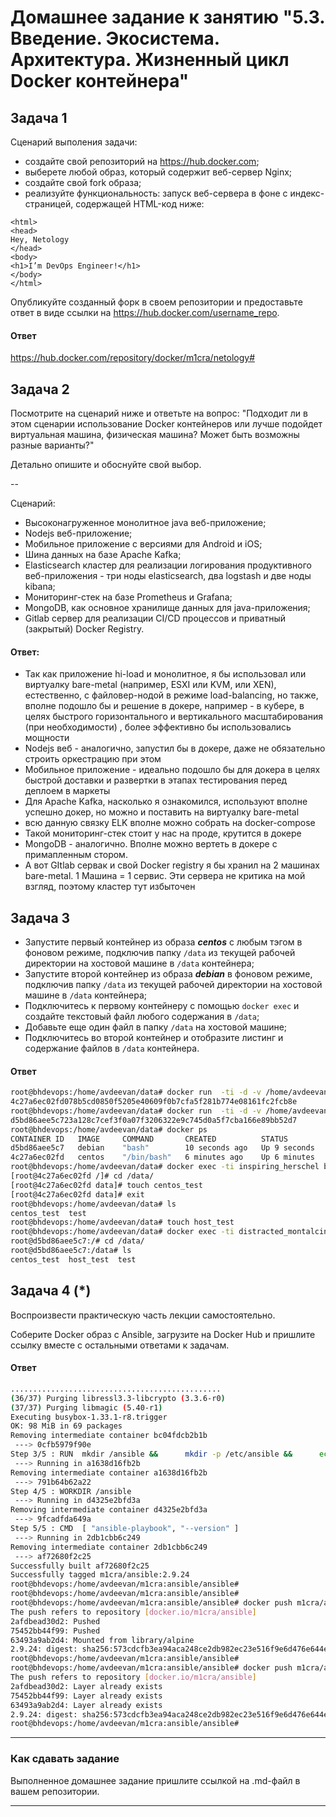 
# Домашнее задание к занятию "5.3. Введение. Экосистема. Архитектура. Жизненный цикл Docker контейнера"


## Задача 1

Сценарий выполения задачи:

- создайте свой репозиторий на https://hub.docker.com;
- выберете любой образ, который содержит веб-сервер Nginx;
- создайте свой fork образа;
- реализуйте функциональность:
запуск веб-сервера в фоне с индекс-страницей, содержащей HTML-код ниже:
```
<html>
<head>
Hey, Netology
</head>
<body>
<h1>I’m DevOps Engineer!</h1>
</body>
</html>
```
Опубликуйте созданный форк в своем репозитории и предоставьте ответ в виде ссылки на https://hub.docker.com/username_repo.

#### Ответ
https://hub.docker.com/repository/docker/m1cra/netology#


## Задача 2

Посмотрите на сценарий ниже и ответьте на вопрос:
"Подходит ли в этом сценарии использование Docker контейнеров или лучше подойдет виртуальная машина, физическая машина? Может быть возможны разные варианты?"

Детально опишите и обоснуйте свой выбор.

--

Сценарий:

- Высоконагруженное монолитное java веб-приложение;
- Nodejs веб-приложение;
- Мобильное приложение c версиями для Android и iOS;
- Шина данных на базе Apache Kafka;
- Elasticsearch кластер для реализации логирования продуктивного веб-приложения - три ноды elasticsearch, два logstash и две ноды kibana;
- Мониторинг-стек на базе Prometheus и Grafana;
- MongoDB, как основное хранилище данных для java-приложения;
- Gitlab сервер для реализации CI/CD процессов и приватный (закрытый) Docker Registry.

#### Ответ:
- Так как приложение hi-load и монолитное, я бы использовал или виртуалку bare-metal (например, ESXI или KVM, или XEN), естественно, с файловер-нодой в режиме load-balancing, но также, вполне подошло бы и решение в докере, например - в кубере, в целях быстрого горизонтального и вертикального  масштабирования (при необходимости) , более эффективно бы использовались мощности
- Nodejs веб - аналогично, запустил бы в докере, даже не обязательно строить оркестрацию при этом
- Мобильное приложение - идеально подошло бы для докера в целях быстрой доставки и развертки в этапах тестирования перед деплоем в маркеты 
- Для Apache Kafka, насколько я ознакомился, используют вполне успешно докер, но можно и поставить на виртуалку bare-metal
- всю данную связку ELK вполне можно собрать на docker-compose
- Такой мониторинг-стек стоит у нас на проде, крутится в докере
- MongoDB - аналогично. Вполне можно вертеть в докере с примапленным стором.
- А вот GItlab сервак и свой Docker registry я бы хранил на 2 машинах bare-metal. 1 Машина = 1 сервис. Эти сервера не критика на мой взгляд, поэтому кластер тут избыточен

## Задача 3

- Запустите первый контейнер из образа ***centos*** c любым тэгом в фоновом режиме, подключив папку ```/data``` из текущей рабочей директории на хостовой машине в ```/data``` контейнера;
- Запустите второй контейнер из образа ***debian*** в фоновом режиме, подключив папку ```/data``` из текущей рабочей директории на хостовой машине в ```/data``` контейнера;
- Подключитесь к первому контейнеру с помощью ```docker exec``` и создайте текстовый файл любого содержания в ```/data```;
- Добавьте еще один файл в папку ```/data``` на хостовой машине;
- Подключитесь во второй контейнер и отобразите листинг и содержание файлов в ```/data``` контейнера.


#### Ответ

```bash
root@bhdevops:/home/avdeevan/data# docker run  -ti -d -v /home/avdeevan/data:/data centos
4c27a6ec02fd078b5cd0850f5205e40609f0b7cfa5f281b774e08161fc2fcb8e
root@bhdevops:/home/avdeevan/data# docker run  -ti -d -v /home/avdeevan/data:/data debian
d5bd86aee5c723a128c7cef3f0a07f3206322e9c745d0a5f7cba166e89bb52d7
root@bhdevops:/home/avdeevan/data# docker ps
CONTAINER ID   IMAGE     COMMAND       CREATED          STATUS         PORTS     NAMES
d5bd86aee5c7   debian    "bash"        10 seconds ago   Up 9 seconds             distracted_montalcini
4c27a6ec02fd   centos    "/bin/bash"   6 minutes ago    Up 6 minutes             inspiring_herschel
root@bhdevops:/home/avdeevan/data# docker exec -ti inspiring_herschel bash
[root@4c27a6ec02fd /]# cd /data/
[root@4c27a6ec02fd data]# touch centos_test
[root@4c27a6ec02fd data]# exit
root@bhdevops:/home/avdeevan/data# ls
centos_test  test
root@bhdevops:/home/avdeevan/data# touch host_test
root@bhdevops:/home/avdeevan/data# docker exec -ti distracted_montalcini bash
root@d5bd86aee5c7:/# cd /data/
root@d5bd86aee5c7:/data# ls
centos_test  host_test  test
````

## Задача 4 (*)

Воспроизвести практическую часть лекции самостоятельно.

Соберите Docker образ с Ansible, загрузите на Docker Hub и пришлите ссылку вместе с остальными ответами к задачам.

#### Ответ
```bash
...............................................
(36/37) Purging libressl3.3-libcrypto (3.3.6-r0)
(37/37) Purging libmagic (5.40-r1)
Executing busybox-1.33.1-r8.trigger
OK: 98 MiB in 69 packages
Removing intermediate container bc04fdcb2b1b
 ---> 0cfb5979f90e
Step 3/5 : RUN  mkdir /ansible &&      mkdir -p /etc/ansible &&      echo 'localhost' > /etc/ansible/hosts
 ---> Running in a1638d16fb2b
Removing intermediate container a1638d16fb2b
 ---> 791b64b62a22
Step 4/5 : WORKDIR /ansible
 ---> Running in d4325e2bfd3a
Removing intermediate container d4325e2bfd3a
 ---> 9fcadfda649a
Step 5/5 : CMD  [ "ansible-playbook", "--version" ]
 ---> Running in 2db1cbb6c249
Removing intermediate container 2db1cbb6c249
 ---> af72680f2c25
Successfully built af72680f2c25
Successfully tagged m1cra/ansible:2.9.24
root@bhdevops:/home/avdeevan/m1cra:ansible/ansible#
root@bhdevops:/home/avdeevan/m1cra:ansible/ansible#
root@bhdevops:/home/avdeevan/m1cra:ansible/ansible# docker push m1cra/ansible:2.9.24
The push refers to repository [docker.io/m1cra/ansible]
2afdbead30d2: Pushed
75452bb44f99: Pushed
63493a9ab2d4: Mounted from library/alpine
2.9.24: digest: sha256:573cdcfb3ea94aca248ce2db982ec23e516f9e6d476e644e24696b0587b57877 size: 947
root@bhdevops:/home/avdeevan/m1cra:ansible/ansible#
root@bhdevops:/home/avdeevan/m1cra:ansible/ansible# docker push m1cra/ansible:2.9.24
The push refers to repository [docker.io/m1cra/ansible]
2afdbead30d2: Layer already exists
75452bb44f99: Layer already exists
63493a9ab2d4: Layer already exists
2.9.24: digest: sha256:573cdcfb3ea94aca248ce2db982ec23e516f9e6d476e644e24696b0587b57877 size: 947
root@bhdevops:/home/avdeevan/m1cra:ansible/ansible#
```

---

### Как cдавать задание

Выполненное домашнее задание пришлите ссылкой на .md-файл в вашем репозитории.

---

